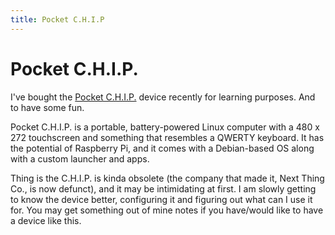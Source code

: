 ```yaml
---
title: Pocket C.H.I.P
---
```


# Pocket C.H.I.P.

I've bought the [Pocket C.H.I.P.](https://shop.pocketchip.co/collections/frontpage/products/pocket-c-h-i-p-new) device recently for learning purposes. And to have some fun.

Pocket C.H.I.P. is a portable, battery-powered Linux computer with a 480 x 272 touchscreen and something that resembles a QWERTY keyboard. It has the potential of Raspberry Pi, and it comes with a Debian-based OS along with a custom launcher and apps.

Thing is the C.H.I.P. is kinda obsolete (the company that made it, Next Thing Co., is now defunct), and it may be intimidating at first. I am slowly getting to know the device better, configuring it and figuring out what can I use it for. You may get something out of mine notes if you have/would like to have a device like this.
